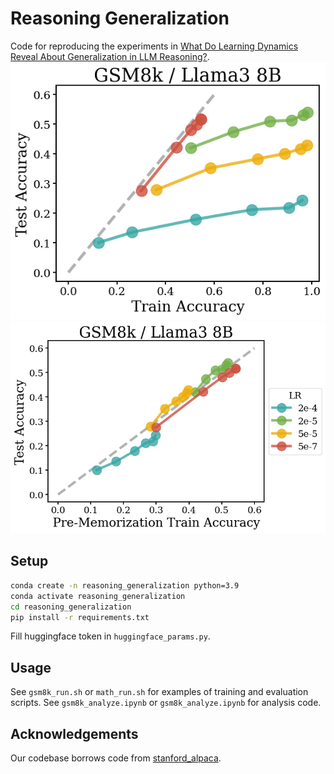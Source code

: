 # Reasoning Generalization

Code for reproducing the experiments in [What Do Learning Dynamics Reveal About Generalization in LLM Reasoning?](http://katiekang.com/pdfs/reasoning_generalization.pdf). 
![](figures/teaser1_3.png)![](figures/teaser2_3.png)


## Setup

```bash
conda create -n reasoning_generalization python=3.9
conda activate reasoning_generalization
cd reasoning_generalization
pip install -r requirements.txt
```

Fill huggingface token in `huggingface_params.py`.

## Usage

See `gsm8k_run.sh` or `math_run.sh` for examples of training and evaluation scripts. 
See `gsm8k_analyze.ipynb` or `gsm8k_analyze.ipynb` for analysis code.

## Acknowledgements

Our codebase borrows code from [stanford_alpaca](https://github.com/tatsu-lab/stanford_alpaca). 